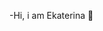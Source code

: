 -Hi, i am Ekaterina 👋
<!---
ktrina18/ktrina18 is a ✨ special ✨ repository because its `README.md` (this file) appears on your GitHub profile.
You can click the Preview link to take a look at your changes.
--->
